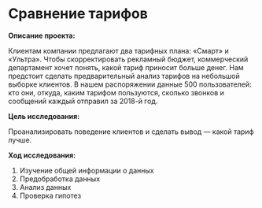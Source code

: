 # Сравнение тарифов

**Описание проекта:**
    
Клиентам компании предлагают два тарифных плана: «Смарт» и «Ультра». Чтобы скорректировать рекламный бюджет, коммерческий департамент хочет понять, какой тариф приносит больше денег. Нам предстоит сделать предварительный анализ тарифов на небольшой выборке клиентов. В нашем распоряжении данные 500 пользователей: кто они, откуда, каким тарифом пользуются, сколько звонков и сообщений каждый отправил за 2018-й год.
     
**Цель исследования:**
    
Проанализировать поведение клиентов и сделать вывод — какой тариф лучше.
    
**Ход исследования:**

1. Изучение общей информации о данных
2. Предобработка данных
3. Анализ данных
4. Проверка гипотез
